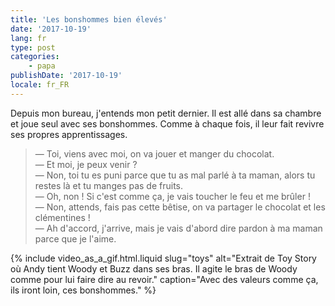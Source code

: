 ```yaml
---
title: 'Les bonshommes bien élevés'
date: '2017-10-19'
lang: fr
type: post
categories:
    - papa
publishDate: '2017-10-19'
locale: fr_FR
---
```


Depuis mon bureau, j'entends mon petit dernier. Il est allé dans sa chambre et joue seul avec ses bonshommes. Comme à chaque fois, il leur fait revivre ses propres apprentissages.

<!-- more -->

> — Toi, viens avec moi, on va jouer et manger du chocolat.  
> — Et moi, je peux venir ?  
> — Non, toi tu es puni parce que tu as mal parlé à ta maman, alors tu restes là et tu manges pas de fruits.  
> — Oh, non ! Si c'est comme ça, je vais toucher le feu et me brûler !  
> — Non, attends, fais pas cette bêtise, on va partager le chocolat et les clémentines !  
> — Ah d'accord, j'arrive, mais je vais d'abord dire pardon à ma maman parce que je l'aime.  

{% include video_as_a_gif.html.liquid
    slug="toys"
    alt="Extrait de Toy Story où Andy tient Woody et Buzz dans ses bras. Il agite le bras de Woody comme pour lui faire dire au revoir."
    caption="Avec des valeurs comme ça, ils iront loin, ces bonshommes."
%}